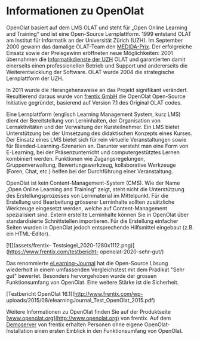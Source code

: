# Informationen zu OpenOlat

OpenOlat basiert auf dem LMS OLAT und steht für „Open Online Learning and
Training“ und ist eine Open-Source Lernplattform. 1999 entstand OLAT am
Institut für Informatik an der Universität Zürich (UZH). Im September 2000
gewann das damalige OLAT-Team den [MEDIDA-Prix](http://www.medidaprix.org/
"MEDIDA-Prix"). Der erfolgreiche Einsatz sowie der Preisgewinn eröffneten neue
Möglichkeiten: 2001 übernahmen die [Informatikdienste der
UZH](http://www.id.uzh.ch "Informatikdienste der UZH") OLAT und garantierten
damit einerseits einen professionellen Betrieb und Support und andererseits
die Weiterentwicklung der Software. OLAT wurde 2004 die strategische
Lernplattform der UZH.

In 2011 wurde die Herangehensweise an das Projekt signifikant verändert.
Resultierend daraus wurde von [frentix GmbH](https://www.frentix.com) die
OpenOlat Open-Source Initiative gegründet, basierend auf Version 7.1 des
Original OLAT codes.

Eine Lernplattform (englisch Learning Management System, kurz LMS) dient der
Bereitstellung von Lerninhalten, der Organisation von Lernaktivitäten und der
Verwaltung der Kursteilnehmer. Ein LMS bietet Unterstützung bei der Umsetzung
des didaktischen Konzepts eines Kurses. Der Einsatz eines LMS bietet sich für
rein virtuelle Veranstaltungen sowie für Blended-Learning-Szenarien an.
Darunter versteht man eine Form von E-Learning, bei der Präsenzunterricht und
computergestütztes Lernen kombiniert werden. Funktionen wie Zugangsregelungen,
Gruppenverwaltung, Bewertungswerkzeug, kollaborative Werkzeuge (Foren, Chat,
etc.) helfen bei der Durchführung einer Veranstaltung.

OpenOlat ist kein Content-Management-System (CMS). Wie der Name „Open Online
Learning and Training“ zeigt, steht nicht die Unterstützung des
Erstellungsprozesses von Lernmaterial im Mittelpunkt. Für die Erstellung und
Bearbeitung grösserer Lerninhalte sollten zusätzliche Werkzeuge eingesetzt
werden, welche auf Content-Management spezialisiert sind. Extern erstellte
Lerninhalte können Sie in OpenOlat über standardisierte Schnittstellen
importieren. Für die Erstellung einfacher Seiten wurden in OpenOlat jedoch
entsprechende Hilfsmittel eingebaut (z.B. ein HTML-Editor).

[![](assets/frentix-
Testsiegel_2020-1280x1112.png)](https://www.frentix.com/testbericht-
openolat-2020-sehr-gut/)

Das renommierte [eLearning-Journal](http://www.elearning-journal.de/) hat die
Open-Source Lösung wiederholt in einem umfassenden Vergleichstest mit dem
Prädikat "Sehr gut" bewertet. Besonders hervorgehoben wurde der grossen
Funktionsumfang von OpenOlat. Eine weitere Stärke ist die Sicherheit.

[Testbericht OpenOlat 16.1](http://www.frentix.com/wp-
uploads/2015/08/elearningJournal_Test_OpenOlat_2015.pdf)

Weitere Informationen zu OpenOlat finden Sie auf der Produktseite
[www.openolat.org](http://www.openolat.org) von frentix. Auf dem
[Demoserver](http://learn.olat.com "Demoserver") von frentix erhalten Personen
ohne eigene OpenOlat-Installation einen ersten Einblick in den Funktionsumfang
von OpenOlat.

